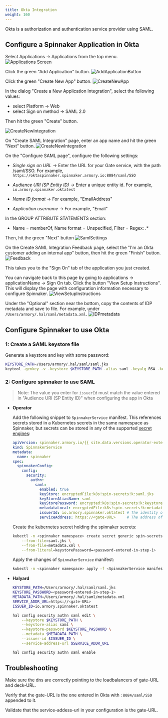 ```yaml
---
title: Okta Integration
weight: 160
---
```


Okta is a authorization and authentication service provider using SAML.

## Configure a Spinnaker Application in Okta

Select Applications -> Applications from the top menu.
![Applications Screen](/images/okta-applications.png)

Click the green "Add Application" button.
![AddApplicationButton](/images/okta-addapplication.png)

Click the green "Create New App" button.
![CreateNewApp](/images/okta-createnewapp.png)

In the dialog "Create a New Application Integration", select the following values:

* select Platform -> Web
* select Sign on method -> SAML 2.0

Then hit the green "Create" button.

![CreateNewIntegration](/images/okta-createnewintegration.png)


On "Create SAML Integration" page, enter an app name and hit the green "Next" button.
![CreateNewIntegration](/images/okta-appname.png)

On the "Configure SAML page", configure the following settings:

* *Single sign on URL* -> Enter the URL for your Gate service, with the path /saml/SSO.
  For example, `https://oktaspinnaker.spinnaker.armory.io:8084/saml/SSO`

* *Audience URI (SP Entity ID)* -> Enter a unique entity id. For example, `io.armory.spinnaker.oktatest`

* *Name ID format* -> For example, "EmailAddress"

* *Application username* -> For example, "Email"


In the GROUP ATTRIBUTE STATEMENTS section:

* Name = memberOf, Name format = Unspecified, Filter = Regex: .*

Then, hit the green "Next" button
![SamlSettings](/images/okta-samlsettings.png)

On the Create SAML Integration Feedback page, select the "I'm an Okta customer adding an internal app" button, then hit the green "Finish" button.
![Feedback](/images/okta-feedback.png)


This takes you to the "Sign On" tab of the application you just created.

You can navigate back to this page by going to applications -> applicationName -> Sign On tab.
Click the button "View Setup Instructions".  This will display the page with configuration information
necessary to configure Spinnaker.
![ViewSetupInstructions](/images/okta-viewsetupinstructions.png)

Under the "Optional" section near the bottom, copy the contents of IDP metadata and save to file. For example, under `/Users/armory/.hal/saml/metadata.xml`.
![IDPmetadata](/images/okta-idpmetadata.png)

## Configure Spinnaker to use Okta

### 1: Create a SAML keystore file

Generate a keystore and key with some password:

```bash
KEYSTORE_PATH=/Users/armory/.hal/saml/saml.jks
keytool -genkey -v -keystore $KEYSTORE_PATH -alias saml -keyalg RSA -keysize 2048 -validity 10000
```

### 2: Configure spinnaker to use SAML

> Note: The value you enter for `issuerId` must match the value entered in "Audience URI (SP Entity ID)" when configuring the app in Okta

* **Operator**

    Add the following snippet to `SpinnakerService` manifest. This references secrets stored in a Kubernetes secrets in the same namespace as Spinnaker, but secrets can be stored in any of the supported [secret engines](/spinnaker-install-admin-guides/secrets):

    ```yaml
    apiVersion: spinnaker.armory.io/{{ site.data.versions.operator-extended-crd-version }}
    kind: SpinnakerService
    metadata:
      name: spinnaker
    spec:
      spinnakerConfig:  
        config:
          security:
            authn:
              saml:
                enabled: true
                keyStore: encryptedFile:k8s!spin-secrets!k:saml.jks
                keyStoreAliasName: saml
                keyStorePassword: encrypted:k8s!spin-secrets!k:keystorePassword
                metadataLocal: encryptedFile:k8s!spin-secrets!k:metadata.xml
                issuerId: io.armory.spinnaker.oktatest # The identity of the Spinnaker application registered with the SAML provider.
                serviceAddress: https://<gate-URL>     # The address of the Gate server that will be accesible by the SAML identity provider. This should be the full URL, including port, e.g. https://gate.org.com:8084/. If deployed behind a load balancer, this would be the laod balancer's address.
    ```

    Create the kubernetes secret holding the spinnaker secrets:

    ```bash
    kubectl -n <spinnaker namespace> create secret generic spin-secrets \
        --from-file=saml.jks \
        --from-file=metadata.xml \
        --from-literal=keystorePassword=<password-entered-in-step-1>
    ```

    Apply the changes of `SpinnakerService` manifest:

    ```bash
    kubectl -n <spinnaker namespace> apply -f <SpinnakerService manifest>
    ```

* **Halyard**

    ```bash
    KEYSTORE_PATH=/Users/armory/.hal/saml/saml.jks
    KEYSTORE_PASSWORD=<password-entered-in-step-1>
    METADATA_PATH=/Users/armory/.hal/saml/metadata.xml
    SERVICE_ADDR_URL=https://<gate-URL>
    ISSUER_ID=io.armory.spinnaker.oktatest

    hal config security authn saml edit \
        --keystore $KEYSTORE_PATH \
        --keystore-alias saml \
        --keystore-password $KEYSTORE_PASSWORD \
        --metadata $METADATA_PATH \
        --issuer-id $ISSUER_ID \
        --service-address-url $SERVICE_ADDR_URL

    hal config security authn saml enable
    ```


## Troubleshooting

Make sure the dns are correctly pointing to the loadbalancers of gate-URL and deck-URL.

Verify that the gate-URL is the one entered in Okta with `:8084/saml/SSO` appended to it.

Validate that the service-addess-url in your configuration is the gate-URL.
